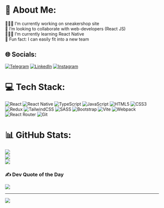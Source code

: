 # 💫 About Me:
👨🏻‍💻 I’m currently working on sneakershop site<br>🔎 I’m looking to collaborate with web-developers (React JS)<br>👨🏼‍🏫 I’m currently learning React Native<br>📌 Fun fact: I can easily fit into a new team


## 🌐 Socials:
[![Telegram](https://img.shields.io/badge/Telegram-%230077B5.svg?logo=telegram&logoColor=white)](https://t.me/borisov11vosirob)
[![LinkedIn](https://img.shields.io/badge/LinkedIn-%230077B5.svg?logo=linkedin&logoColor=white)](https://linkedin.com/in/sashaborisov) [![Instagram](https://img.shields.io/badge/Instagram-%23E4405F.svg?logo=Instagram&logoColor=white)](https://instagram.com/borisov____) 

# 💻 Tech Stack:
![React](https://img.shields.io/badge/react-%2320232a.svg?style=for-the-badge&logo=react&logoColor=%2361DAFB) ![React Native](https://img.shields.io/badge/react_native-%2320232a.svg?style=for-the-badge&logo=react&logoColor=%2361DAFB) ![TypeScript](https://img.shields.io/badge/typescript-%23007ACC.svg?style=for-the-badge&logo=typescript&logoColor=white) ![JavaScript](https://img.shields.io/badge/javascript-%23323330.svg?style=for-the-badge&logo=javascript&logoColor=%23F7DF1E) ![HTML5](https://img.shields.io/badge/html5-%23E34F26.svg?style=for-the-badge&logo=html5&logoColor=white) ![CSS3](https://img.shields.io/badge/css3-%231572B6.svg?style=for-the-badge&logo=css3&logoColor=white) ![Redux](https://img.shields.io/badge/redux-%23593d88.svg?style=for-the-badge&logo=redux&logoColor=white) ![TailwindCSS](https://img.shields.io/badge/tailwindcss-%2338B2AC.svg?style=for-the-badge&logo=tailwind-css&logoColor=white) ![SASS](https://img.shields.io/badge/SASS-hotpink.svg?style=for-the-badge&logo=SASS&logoColor=white) ![Bootstrap](https://img.shields.io/badge/bootstrap-%238511FA.svg?style=for-the-badge&logo=bootstrap&logoColor=white) ![Vite](https://img.shields.io/badge/vite-%23646CFF.svg?style=for-the-badge&logo=vite&logoColor=white) ![Webpack](https://img.shields.io/badge/webpack-%238DD6F9.svg?style=for-the-badge&logo=webpack&logoColor=black) ![React Router](https://img.shields.io/badge/React_Router-CA4245?style=for-the-badge&logo=react-router&logoColor=white) ![Git](https://img.shields.io/badge/git-%23F05033.svg?style=for-the-badge&logo=git&logoColor=white)
# 📊 GitHub Stats:
![](https://github-readme-stats.vercel.app/api?username=alexborisoff&theme=react&hide_border=false&include_all_commits=true&count_private=true)<br/>
![](https://github-readme-streak-stats.herokuapp.com/?user=alexborisoff&theme=react&hide_border=false)<br/>
![](https://github-readme-stats.vercel.app/api/top-langs/?username=alexborisoff&theme=react&hide_border=false&include_all_commits=true&count_private=true&layout=compact)

### ✍️ Dev Quote of the Day
![](https://quotes-github-readme.vercel.app/api?type=horizontal&theme=radical)

---
[![](https://visitcount.itsvg.in/api?id=alexborisoff&icon=0&color=0)](https://visitcount.itsvg.in)

<!-- Proudly created with GPRM ( https://gprm.itsvg.in ) -->
